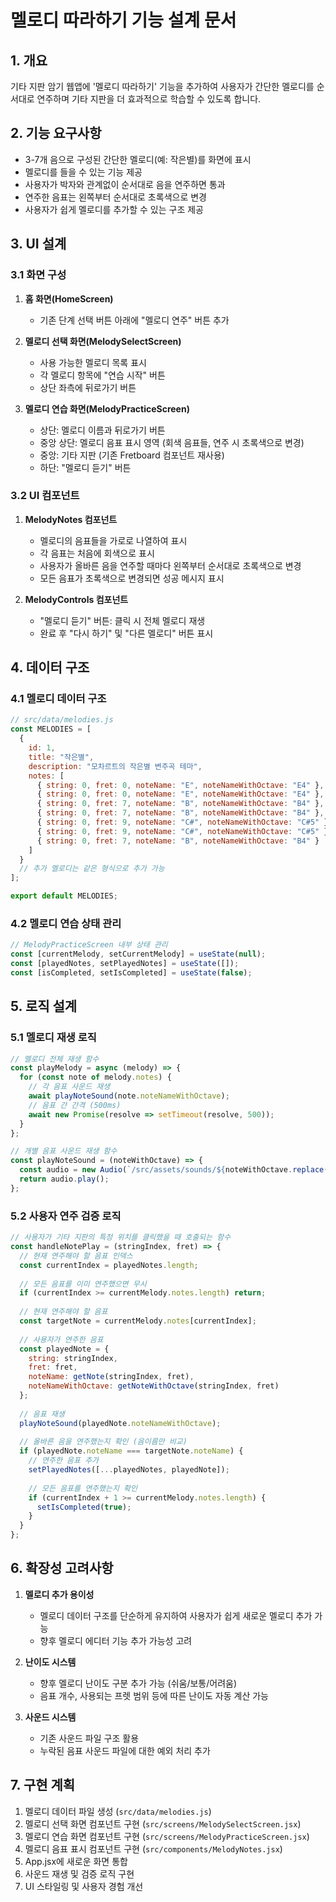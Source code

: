 # 멜로디 따라하기 기능 설계 문서

## 1. 개요

기타 지판 암기 웹앱에 '멜로디 따라하기' 기능을 추가하여 사용자가 간단한 멜로디를 순서대로 연주하며 기타 지판을 더 효과적으로 학습할 수 있도록 합니다.

## 2. 기능 요구사항

- 3-7개 음으로 구성된 간단한 멜로디(예: 작은별)를 화면에 표시
- 멜로디를 들을 수 있는 기능 제공
- 사용자가 박자와 관계없이 순서대로 음을 연주하면 통과
- 연주한 음표는 왼쪽부터 순서대로 초록색으로 변경
- 사용자가 쉽게 멜로디를 추가할 수 있는 구조 제공

## 3. UI 설계

### 3.1 화면 구성

1. **홈 화면(HomeScreen)**
   - 기존 단계 선택 버튼 아래에 "멜로디 연주" 버튼 추가

2. **멜로디 선택 화면(MelodySelectScreen)**
   - 사용 가능한 멜로디 목록 표시
   - 각 멜로디 항목에 "연습 시작" 버튼
   - 상단 좌측에 뒤로가기 버튼

3. **멜로디 연습 화면(MelodyPracticeScreen)**
   - 상단: 멜로디 이름과 뒤로가기 버튼
   - 중앙 상단: 멜로디 음표 표시 영역 (회색 음표들, 연주 시 초록색으로 변경)
   - 중앙: 기타 지판 (기존 Fretboard 컴포넌트 재사용)
   - 하단: "멜로디 듣기" 버튼

### 3.2 UI 컴포넌트

1. **MelodyNotes 컴포넌트**
   - 멜로디의 음표들을 가로로 나열하여 표시
   - 각 음표는 처음에 회색으로 표시
   - 사용자가 올바른 음을 연주할 때마다 왼쪽부터 순서대로 초록색으로 변경
   - 모든 음표가 초록색으로 변경되면 성공 메시지 표시

2. **MelodyControls 컴포넌트**
   - "멜로디 듣기" 버튼: 클릭 시 전체 멜로디 재생
   - 완료 후 "다시 하기" 및 "다른 멜로디" 버튼 표시

## 4. 데이터 구조

### 4.1 멜로디 데이터 구조

```javascript
// src/data/melodies.js
const MELODIES = [
  {
    id: 1,
    title: "작은별",
    description: "모차르트의 작은별 변주곡 테마",
    notes: [
      { string: 0, fret: 0, noteName: "E", noteNameWithOctave: "E4" }, // 도
      { string: 0, fret: 0, noteName: "E", noteNameWithOctave: "E4" }, // 도
      { string: 0, fret: 7, noteName: "B", noteNameWithOctave: "B4" }, // 솔
      { string: 0, fret: 7, noteName: "B", noteNameWithOctave: "B4" }, // 솔
      { string: 0, fret: 9, noteName: "C#", noteNameWithOctave: "C#5" }, // 라
      { string: 0, fret: 9, noteName: "C#", noteNameWithOctave: "C#5" }, // 라
      { string: 0, fret: 7, noteName: "B", noteNameWithOctave: "B4" }  // 솔
    ]
  }
  // 추가 멜로디는 같은 형식으로 추가 가능
];

export default MELODIES;
```

### 4.2 멜로디 연습 상태 관리

```javascript
// MelodyPracticeScreen 내부 상태 관리
const [currentMelody, setCurrentMelody] = useState(null);
const [playedNotes, setPlayedNotes] = useState([]);
const [isCompleted, setIsCompleted] = useState(false);
```

## 5. 로직 설계

### 5.1 멜로디 재생 로직

```javascript
// 멜로디 전체 재생 함수
const playMelody = async (melody) => {
  for (const note of melody.notes) {
    // 각 음표 사운드 재생
    await playNoteSound(note.noteNameWithOctave);
    // 음표 간 간격 (500ms)
    await new Promise(resolve => setTimeout(resolve, 500));
  }
};

// 개별 음표 사운드 재생 함수
const playNoteSound = (noteWithOctave) => {
  const audio = new Audio(`/src/assets/sounds/${noteWithOctave.replace('#', 's')}.mp3`);
  return audio.play();
};
```

### 5.2 사용자 연주 검증 로직

```javascript
// 사용자가 기타 지판의 특정 위치를 클릭했을 때 호출되는 함수
const handleNotePlay = (stringIndex, fret) => {
  // 현재 연주해야 할 음표 인덱스
  const currentIndex = playedNotes.length;
  
  // 모든 음표를 이미 연주했으면 무시
  if (currentIndex >= currentMelody.notes.length) return;
  
  // 현재 연주해야 할 음표
  const targetNote = currentMelody.notes[currentIndex];
  
  // 사용자가 연주한 음표
  const playedNote = {
    string: stringIndex,
    fret: fret,
    noteName: getNote(stringIndex, fret),
    noteNameWithOctave: getNoteWithOctave(stringIndex, fret)
  };
  
  // 음표 재생
  playNoteSound(playedNote.noteNameWithOctave);
  
  // 올바른 음을 연주했는지 확인 (음이름만 비교)
  if (playedNote.noteName === targetNote.noteName) {
    // 연주한 음표 추가
    setPlayedNotes([...playedNotes, playedNote]);
    
    // 모든 음표를 연주했는지 확인
    if (currentIndex + 1 >= currentMelody.notes.length) {
      setIsCompleted(true);
    }
  }
};
```

## 6. 확장성 고려사항

1. **멜로디 추가 용이성**
   - 멜로디 데이터 구조를 단순하게 유지하여 사용자가 쉽게 새로운 멜로디 추가 가능
   - 향후 멜로디 에디터 기능 추가 가능성 고려

2. **난이도 시스템**
   - 향후 멜로디 난이도 구분 추가 가능 (쉬움/보통/어려움)
   - 음표 개수, 사용되는 프렛 범위 등에 따른 난이도 자동 계산 가능

3. **사운드 시스템**
   - 기존 사운드 파일 구조 활용
   - 누락된 음표 사운드 파일에 대한 예외 처리 추가

## 7. 구현 계획

1. 멜로디 데이터 파일 생성 (`src/data/melodies.js`)
2. 멜로디 선택 화면 컴포넌트 구현 (`src/screens/MelodySelectScreen.jsx`)
3. 멜로디 연습 화면 컴포넌트 구현 (`src/screens/MelodyPracticeScreen.jsx`)
4. 멜로디 음표 표시 컴포넌트 구현 (`src/components/MelodyNotes.jsx`)
5. App.jsx에 새로운 화면 통합
6. 사운드 재생 및 검증 로직 구현
7. UI 스타일링 및 사용자 경험 개선
